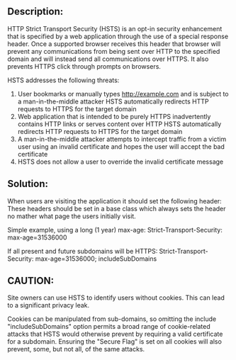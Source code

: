 ## Description:

HTTP Strict Transport Security (HSTS) is an opt-in security enhancement that is specified
by a web application through the use of a special response header. Once a supported browser
receives this header that browser will prevent any communications from being sent over
HTTP to the specified domain and will instead send all communications over HTTPS. It also
prevents HTTPS click through prompts on browsers. 

HSTS addresses the following threats:

1. User bookmarks or manually types http://example.com and is subject to a man-in-the-middle attacker
   HSTS automatically redirects HTTP requests to HTTPS for the target domain
2. Web application that is intended to be purely HTTPS inadvertently contains HTTP links or serves content over HTTP
   HSTS automatically redirects HTTP requests to HTTPS for the target domain
3. A man-in-the-middle attacker attempts to intercept traffic from a victim user using an invalid certificate and 
   hopes the user will accept the bad certificate
4. HSTS does not allow a user to override the invalid certificate message

## Solution:

When users are visiting the application it should set the following header:
These headers should be set in a base class which always sets the header no mather what
page the users initially visit.

Simple example, using a long (1 year) max-age:
    Strict-Transport-Security: max-age=31536000

If all present and future subdomains will be HTTPS:
    Strict-Transport-Security: max-age=31536000; includeSubDomains

## CAUTION: 
Site owners can use HSTS to identify users without cookies. This can lead to a significant
privacy leak.

Cookies can be manipulated from sub-domains, so omitting the include "includeSubDomains"
option permits a broad range of cookie-related attacks that HSTS would otherwise prevent
by requiring a valid certificate for a subdomain. Ensuring the "Secure Flag" is set on all
cookies will also prevent, some, but not all, of the same attacks.

